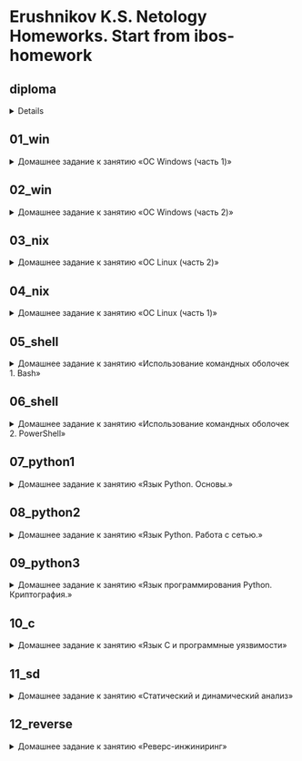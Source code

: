 # Erushnikov K.S. Netology Homeworks. Start from ibos-homework

## diploma
<details>Курсовая работа "Защищённый контур" (Профессия Специалист по информационной безопасности)</summary>
https://github.com/KErushnikov/Education_Netology/blob/main/diploma/
</details>

## 01_win
<details>
<summary>Домашнее задание к занятию «ОС Windows (часть 1)»</summary>
https://docs.google.com/document/d/1qU-Jf40WF16-MGILTyZE4_cQSS2ky4jgk5Jmy13opd0/edit?usp=sharing
</details>

## 02_win
<details>
<summary>Домашнее задание к занятию «ОС Windows (часть 2)»</summary>
https://docs.google.com/document/d/1k-NZjSSn3KbX4sSBspqXhGuS8wT6LZzBYxO5UXlQgaE/edit?usp=sharing
</details>

## 03_nix
<details>
<summary>Домашнее задание к занятию «ОС Linux (часть 2)»</summary>
https://github.com/KErushnikov/Education_Netology/blob/main/03_nix/
</details>

## 04_nix
<details>
<summary>Домашнее задание к занятию «ОС Linux (часть 1)»</summary>
https://github.com/KErushnikov/Education_Netology/blob/main/04_nix/
</details>

## 05_shell
<details>
<summary>Домашнее задание к занятию «Использование командных оболочек 1. Bash»</summary>
https://github.com/KErushnikov/Education_Netology/blob/main/05_shell/
</details>

## 06_shell
<details>
<summary>Домашнее задание к занятию «Использование командных оболочек 2. PowerShell»</summary>
https://github.com/KErushnikov/Education_Netology/blob/main/06_shell/
</details>

## 07_python1
<details>
<summary>Домашнее задание к занятию «Язык Python. Основы.»</summary>
https://github.com/KErushnikov/Education_Netology/tree/main/07_python1
</details>

## 08_python2
<details>
<summary>Домашнее задание к занятию «Язык Python. Работа с сетью.»</summary>
https://github.com/KErushnikov/Education_Netology/tree/main/08_python2
</details>

## 09_python3
<details>
<summary>Домашнее задание к занятию «Язык программирования Python. Криптография.»</summary>
https://github.com/KErushnikov/Education_Netology/tree/main/09_python3
</details>

## 10_c
<details>
<summary>Домашнее задание к занятию «Язык С и программные уязвимости»</summary>
https://github.com/KErushnikov/Education_Netology/tree/main/10_c
</details>

## 11_sd
<details>
<summary>Домашнее задание к занятию «Статический и динамический анализ»</summary>
https://github.com/KErushnikov/Education_Netology/tree/main/11_sd
</details>

## 12_reverse
<details>
<summary>Домашнее задание к занятию «Реверс-инжиниринг»</summary>
https://github.com/KErushnikov/Education_Netology/tree/main/12_reverse
</details>